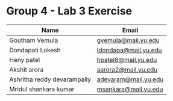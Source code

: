 # Group 4 - Lab 3 Exercise

| Name           | Email                 |
|----------------|-----------------------|
| Goutham Vemula | gvemula@mail.yu.edu   |
| Dondapati Lokesh | ldondapa@mail.yu.edu   |
| Heny patel | hpatel8@mail.yu.edu   |
| Akshit arora | aarora2@mail.yu.edu   |
| Ashritha reddy devarampally | adevaram@mail.yu.edu   |
| Mridul shankara kumar | msankara@mail.yu.edu   |